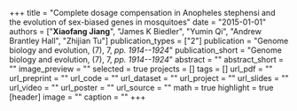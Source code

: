 +++
title = "Complete dosage compensation in Anopheles stephensi and the evolution of sex-biased genes in mosquitoes"
date = "2015-01-01"
authors = ["**Xiaofang Jiang**", "James K Biedler", "Yumin Qi", "Andrew Brantley Hall", "Zhijian Tu"]
publication_types = ["2"]
publication = "Genome biology and evolution, (7), 7, _pp. 1914--1924_"
publication_short = "Genome biology and evolution, (7), 7, _pp. 1914--1924_"
abstract = ""
abstract_short = ""
image_preview = ""
selected = true
projects = []
tags = []
url_pdf = ""
url_preprint = ""
url_code = ""
url_dataset = ""
url_project = ""
url_slides = ""
url_video = ""
url_poster = ""
url_source = ""
math = true
highlight = true
[header]
image = ""
caption = ""
+++
